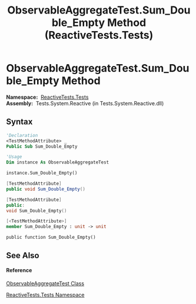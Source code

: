 ﻿---
title: ObservableAggregateTest.Sum_Double_Empty Method  (ReactiveTests.Tests)
TOCTitle: Sum_Double_Empty Method
ms:assetid: M:ReactiveTests.Tests.ObservableAggregateTest.Sum_Double_Empty
ms:mtpsurl: https://msdn.microsoft.com/en-us/library/reactivetests.tests.observableaggregatetest.sum_double_empty(v=VS.103)
ms:contentKeyID: 36620969
ms.date: 06/28/2011
mtps_version: v=VS.103
f1_keywords:
- ReactiveTests.Tests.ObservableAggregateTest.Sum_Double_Empty
dev_langs:
- CSharp
- JScript
- VB
- FSharp
- c++
---

# ObservableAggregateTest.Sum\_Double\_Empty Method

**Namespace:**  [ReactiveTests.Tests](hh289046\(v=vs.103\).md)  
**Assembly:**  Tests.System.Reactive (in Tests.System.Reactive.dll)

## Syntax

``` vb
'Declaration
<TestMethodAttribute> _
Public Sub Sum_Double_Empty
```

``` vb
'Usage
Dim instance As ObservableAggregateTest

instance.Sum_Double_Empty()
```

``` csharp
[TestMethodAttribute]
public void Sum_Double_Empty()
```

``` c++
[TestMethodAttribute]
public:
void Sum_Double_Empty()
```

``` fsharp
[<TestMethodAttribute>]
member Sum_Double_Empty : unit -> unit 
```

``` jscript
public function Sum_Double_Empty()
```

## See Also

#### Reference

[ObservableAggregateTest Class](hh314823\(v=vs.103\).md)

[ReactiveTests.Tests Namespace](hh289046\(v=vs.103\).md)

